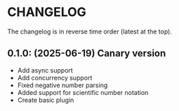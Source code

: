 # CHANGELOG

The changelog is in reverse time order (latest at the top).

## **0.1.0**: (2025-06-19) Canary version

- Add async support
- Add concurrency support
- Fixed negative number parsing
- Added support for scientific number notation
- Create basic plugin
